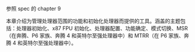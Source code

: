 
参照 spec 的 chapter 9

本章介绍为管理处理器范围的功能和初始化处理器而提供的工具。涵盖的主题包括：处理器初始化、x87 FPU 初始化、处理器配置、功能确定、模式切换、MSR（在奔腾、P6 家族、奔腾 4 和英特尔至强处理器中）和 MTRR（在 P6 家族、奔腾 4 和英特尔至强处理器中）。

